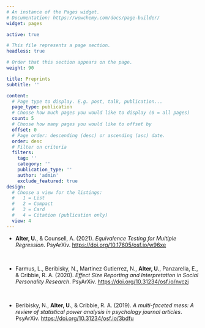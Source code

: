 ```yaml
---
# An instance of the Pages widget.
# Documentation: https://wowchemy.com/docs/page-builder/
widget: pages

active: true

# This file represents a page section.
headless: true

# Order that this section appears on the page.
weight: 90

title: Preprints
subtitle: ''

content:
  # Page type to display. E.g. post, talk, publication...
  page_type: publication
  # Choose how much pages you would like to display (0 = all pages)
  count: 5
  # Choose how many pages you would like to offset by
  offset: 0
  # Page order: descending (desc) or ascending (asc) date.
  order: desc
  # Filter on criteria
  filters:
    tag: ''
    category: ''
    publication_type: ''
    author: 'admin'
    exclude_featured: true
design:
  # Choose a view for the listings:
  #   1 = List
  #   2 = Compact
  #   3 = Card
  #   4 = Citation (publication only)
  view: 4
---
```

* <b>Alter, U.</b>, & Counsell, A. (2021). *Equivalence Testing for Multiple Regression*. PsyArXiv. https://doi.org/10.17605/osf.io/w96xe </p> &nbsp;

* Farmus, L., Beribisky, N., Martinez Gutierrez, N., <b>Alter, U.</b>, Panzarella, E., & Cribbie, R. A. (2020). *Effect Size Reporting and Interpretation in Social Personality Research*. PsyArXiv. https://doi.org/10.31234/osf.io/nvczj </p> &nbsp;

* Beribisky, N., <b>Alter, U.</b>, & Cribbie, R. A. (2019). *A multi-faceted mess: A review of statistical power analysis in psychology journal articles*. PsyArXiv. https://doi.org/10.31234/osf.io/3bdfu

